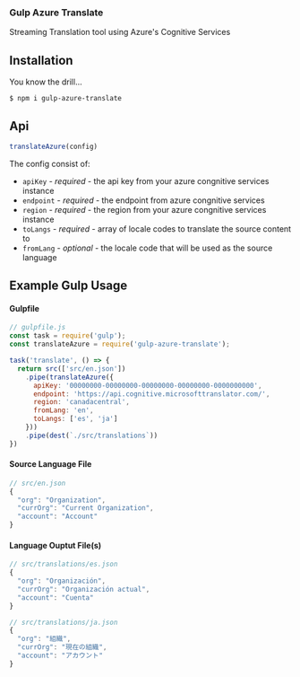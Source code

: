 ### Gulp Azure Translate
Streaming Translation tool using Azure's Cognitive Services


## Installation

You know the drill...
```
$ npm i gulp-azure-translate
```

## Api
```js
translateAzure(config)
```
The config consist of:

- `apiKey` - _required_ - the api key from your azure congnitive services instance
- `endpoint` - _required_ - the endpoint from azure congnitive services
- `region` - _required_ - the region from your azure congnitive services instance
- `toLangs` - _required_ - array of locale codes to translate the source content to
- `fromLang` - _optional_ - the locale code that will be used as the source language


## Example Gulp Usage

#### Gulpfile
```js
// gulpfile.js
const task = require('gulp');
const translateAzure = require('gulp-azure-translate');

task('translate', () => {
  return src(['src/en.json'])
    .pipe(translateAzure({
      apiKey: '00000000-00000000-00000000-00000000-0000000000',
      endpoint: 'https://api.cognitive.microsofttranslator.com/',
      region: 'canadacentral',
      fromLang: 'en',
      toLangs: ['es', 'ja']
    }))
    .pipe(dest(`./src/translations`))
})
```

#### Source Language File
```js
// src/en.json
{
  "org": "Organization",
  "currOrg": "Current Organization",
  "account": "Account"
}
```

#### Language Ouptut File(s)
```js
// src/translations/es.json
{
  "org": "Organización",
  "currOrg": "Organización actual",
  "account": "Cuenta"
}
```

```js
// src/translations/ja.json
{
  "org": "組織",
  "currOrg": "現在の組織",
  "account": "アカウント"
}

```
